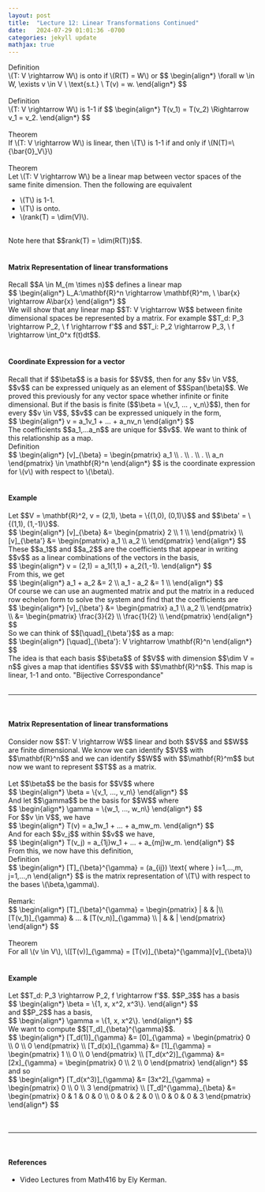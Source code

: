 ```yaml
---
layout: post
title:  "Lecture 12: Linear Transformations Continued"
date:   2024-07-29 01:01:36 -0700
categories: jekyll update
mathjax: true
---
```

<div class="bdiv">
Definition
</div>
<div class="bbdiv">
\(T: V \rightarrow W\) is onto if \(R(T) = W\) or
	$$
	\begin{align*}
	 \forall w \in W, \exists v \in V \ \text{s.t.} \ T(v) = w.
	\end{align*}
	$$
</div>
<br>
<!------------------------------------------------------------------------------------>
<div class="bdiv">
Definition
</div>
<div class="bbdiv">
\(T: V \rightarrow W\) is 1-1 if
	$$
	\begin{align*}
	 T(v_1) = T(v_2) \Rightarrow v_1 = v_2.
	\end{align*}
	$$
</div>
<br>
<!------------------------------------------------------------------------------------>
<div class="purdiv">
Theorem
</div>
<div class="purbdiv">
If \(T: V \rightarrow W\) is linear, then \(T\) is 1-1 if and only if \(N(T)=\{\bar{0}_V\}\)
</div>
<br>
<!------------------------------------------------------------------------------------>
<div class="purdiv">
Theorem
</div>
<div class="purbdiv">
Let \(T: V \rightarrow W\) be a linear map between vector spaces of the same finite dimension. Then the following are equivalent 
<ul>
	<li> \(T\) is 1-1. </li>
	<li> \(T\) is onto. </li>
	<li> \(rank(T) = \dim(V)\). </li>
</ul>
</div>
<br>
Note here that $$rank(T) = \dim(R(T))$$.
<br>
<br>
<!------------------------------------------------------------------------------------>
<h4><b>Matrix Representation of linear transformations</b></h4>
Recall $$A \in M_{m \times n}$$ defines a linear map
<div>
	$$
	\begin{align*}
	L_A:\mathbf{R}^n \rightarrow \mathbf{R}^m, \ \bar{x} \rightarrow A\bar{x} 
	\end{align*}
	$$
</div>
We will show that any linear map $$T: V \rightarrow W$$ between finite dimensional spaces be represented by a matrix. For example $$T_d: P_3 \rightarrow P_2, \ f \rightarrow f'$$ and $$T_i: P_2 \rightarrow P_3, \ f \rightarrow \int_0^x f(t)dt$$.
<br>
<br>
<!------------------------------------------------------------------------------------>
<h4><b>Coordinate Expression for a vector</b></h4>
Recall that if $$\beta$$ is a basis for $$V$$, then for any $$v \in V$$, $$v$$ can be expressed uniquely as an element of $$Span(\beta)$$. We proved this previously for any vector space whether infinite or finite dimensional. But if the basis is finite ($$\beta = \{v_1, ... , v_n\}$$), then for every $$v \in V$$, $$v$$ can be expressed uniquely in the form,
<div>
	$$
	\begin{align*}
	v = a_1v_1 + ... + a_nv_n
	\end{align*}
	$$
</div>
The coefficients $$a_1,...a_n$$ are unique for $$v$$. We want to think of this relationship as a map. 
<!------------------------------------------------------------------------------------>
<div class="bdiv">
Definition
</div>
<div class="bbdiv">
	$$
	\begin{align*}
	 [v]_{\beta} = 
\begin{pmatrix}
a_1 \\
.  \\
. \\
. \\
a_n
\end{pmatrix}
\in \mathbf{R}^n
	\end{align*}
	$$
is the coordinate expression for \(v\) with respect to \(\beta\).
</div>
<br>
<!------------------------------------------------------------------------------------>
<h4><b>Example</b></h4>
Let $$V = \mathbf{R}^2, v = (2,1), \beta = \{(1,0), (0,1)\}$$ and $$\beta' = \{(1,1), (1,-1)\}$$.
<br>
<div>
	$$
	\begin{align*}
	 [v]_{\beta} &= 
	 \begin{pmatrix}
	 2 \\
	 1 \\
	 \end{pmatrix} \\
	 [v]_{\beta'} &= 
	 \begin{pmatrix}
	 a_1 \\
	 a_2 \\
	 \end{pmatrix}
\end{align*}
$$
</div>
These $$a_1$$ and $$a_2$$ are the coefficients that appear in writing $$v$$ as a linear combinations of the vectors in the basis,
<div>
	$$
	\begin{align*}
	 v = (2,1) = a_1(1,1) + a_2(1,-1).
\end{align*}
	 $$
</div>
From this, we get
<div>
	$$
	\begin{align*}
	 a_1 + a_2 &= 2 \\
	 a_1 - a_2 &= 1 \\
\end{align*}
	 $$
</div>
Of course we can use an augmented matrix and put the matrix in a reduced row echelon form to solve the system and find that the coefficients are
<div>
	$$
	\begin{align*}
	 [v]_{\beta'} &= 
	 \begin{pmatrix}
	 a_1 \\
	 a_2 \\
	 \end{pmatrix} \\
	 &= 
	 \begin{pmatrix}
	 \frac{3}{2} \\
	 \frac{1}{2} \\
	 \end{pmatrix}
\end{align*}
$$
</div>
So we can think of $$[\quad]_{\beta'}$$ as a map:
<div>
	$$
	\begin{align*}
	 [\quad]_{\beta'}: V \rightarrow \mathbf{R}^n
\end{align*}
$$
</div>
The idea is that each basis $$\beta$$ of $$V$$ with dimension $$\dim V = n$$ gives a map that identifies $$V$$ with $$\mathbf{R}^n$$. This map is linear, 1-1 and onto. "Bijective Correspondance"
<br>
<br>
<hr>
<br>
<!------------------------------------------------------------------------------------>
<h4><b>Matrix Representation of linear transformations</b></h4>
Consider now $$T: V \rightarrow W$$ linear and both $$V$$ and $$W$$ are finite dimensional.
We know we can identify $$V$$ with $$\mathbf{R}^n$$ and we can identify $$W$$ with $$\mathbf{R}^m$$ but now we want to represent $$T$$ as a matrix.
<br>
<br>
Let $$\beta$$ be the basis for $$V$$ where
<div>
	$$
	\begin{align*}
	\beta = \{v_1, ..., v_n\}
\end{align*}
$$
</div>
And let $$\gamma$$ be the basis for $$W$$ where
<div>
	$$
	\begin{align*}
	\gamma =  \{w_1, ..., w_n\}
\end{align*}
$$
</div>
For $$v \in V$$, we have
<div>
	$$
	\begin{align*}
	T(v) = a_1w_1 + ... + a_mw_m.
\end{align*}
$$
</div>
And for each $$v_j$$ within $$v$$ we have,
 <div>
 	$$
 	\begin{align*}
 	T(v_j) = a_{1j}w_1 + ... + a_{mj}w_m.
 \end{align*}
 $$
 </div>
From this, we now have this definition,
<!------------------------------------------------------------------------------------>
<div class="bdiv">
Definition
</div>
<div class="bbdiv">
	$$
	\begin{align*}
	 [T]_{\beta}^{\gamma} = (a_{ij}) \text{ where } i=1,...,m, j=1,...,n
	\end{align*}
	$$
is the matrix representation of \(T\) with respect to the bases \(\beta,\gamma\).
</div>
<br>
Remark:
<div>
	$$
\begin{align*}
	 [T]_{\beta}^{\gamma} = 
\begin{pmatrix}
| & & |\\ 
[T(v_1)]_{\gamma} & ... & [T(v_n)]_{\gamma} \\
| & & |
\end{pmatrix}
\end{align*}
$$
</div>
<br>
<div class="purdiv">
Theorem
</div>
<div class="purbdiv">
	For all \(v \in V\), \([T(v)]_{\gamma} = [T(v)]_{\beta}^{\gamma}[v]_{\beta}\)
</div>
<br>
<!------------------------------------------------------------------------------------>
<h4><b>Example</b></h4>
Let $$T_d: P_3 \rightarrow P_2, f \rightarrow f'$$. $$P_3$$ has a basis
<div>
	$$
\begin{align*}
\beta = \{1, x, x^2, x^3\}.
\end{align*}
$$
</div>
and $$P_2$$ has a basis,
<div>
	$$
\begin{align*}
\gamma = \{1, x, x^2\}.
\end{align*}
$$
</div>
We want to compute $$[T_d]_{\beta}^{\gamma}$$.
<div>
	$$
\begin{align*}
[T_d(1)]_{\gamma} &=  [0]_{\gamma} = 
\begin{pmatrix}
0 \\ 
0 \\
0
\end{pmatrix} \\
[T_d(x)]_{\gamma} &=  [1]_{\gamma} = 
\begin{pmatrix}
1 \\ 
0 \\
0
\end{pmatrix} \\
[T_d(x^2)]_{\gamma} &=  [2x]_{\gamma} = 
\begin{pmatrix}
0 \\ 
2 \\
0
\end{pmatrix}
\end{align*}
$$
</div>
and so
<div>
	$$
\begin{align*}
[T_d(x^3)]_{\gamma} &=  [3x^2]_{\gamma} = 
\begin{pmatrix}
0 \\ 
0 \\
3
\end{pmatrix} \\
[T_d]^{\gamma}_{\beta} &= 
\begin{pmatrix}
0 & 1 & 0 & 0 \\ 
0 & 0 & 2 & 0 \\
0 & 0 & 0 & 3
\end{pmatrix}
\end{align*}
$$
</div>
<br>
<br>
<hr>
<br>
<!------------------------------------------------------------------------------------>
<h4><b>References</b></h4>
<ul>
<li>Video Lectures from Math416 by Ely Kerman.</li>
</ul>






















